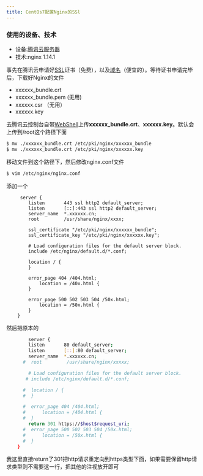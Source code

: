 ```yaml
---
title: CentOs7配置Nginx的SSl
---
```




### 使用的设备、技术

- 设备:[腾讯云服务器](https://cloud.tencent.com/act)
- 技术:nginx 1.14.1

事先在腾讯云申请好[SSL](https://console.cloud.tencent.com/certoverview)证书（免费），以及[域名](https://console.cloud.tencent.com/domain/all-domain)（便宜的）。等待证书申请完毕后，下载好Nginx的文件

- xxxxxx_bundle.crt 
- xxxxxx_bundle.pem (无用)
- xxxxxx.csr    （无用）
- xxxxxx.key

去腾讯云控制台自带[WebShell](https://workbench.cloud.tencent.com/webshell_lighthouse)上传**xxxxxx_bundle.crt**、**xxxxxx.key**。默认会上传到/root这个路径下面

```bash
$ mv ./xxxxxx_bundle.crt /etc/pki/nginx/xxxxxx_bundle
$ mv ./xxxxxx_bundle.crt /etc/pki/nginx/xxxxxx.key
```
移动文件到这个路径下，然后修改nginx.conf文件

```bash
$ vim /etc/nginx/nginx.conf
```
添加一个
```
     server {
        listen       443 ssl http2 default_server;
        listen       [::]:443 ssl http2 default_server;
        server_name  *.xxxxxx.cn;
        root         /usr/share/nginx/xxxx;

        ssl_certificate "/etc/pki/nginx/xxxxxx_bundle";
        ssl_certificate_key "/etc/pki/nginx/xxxxxx.key";

        # Load configuration files for the default server block.
        include /etc/nginx/default.d/*.conf;

        location / {
        }

        error_page 404 /404.html;
            location = /40x.html {
        }

        error_page 500 502 503 504 /50x.html;
            location = /50x.html {
        }
    }

```
然后把原本的
``` bash
        server {
        listen       80 default_server;
        listen       [::]:80 default_server;
        server_name  *.xxxxxx.cn;
      #  root         /usr/share/nginx/xxxxx;

        # Load configuration files for the default server block.
       # include /etc/nginx/default.d/*.conf;

      #  location / {
      #  }

      #  error_page 404 /404.html;
      #      location = /404.html {
      #  }
        return 301 https://$host$request_uri;
      #  error_page 500 502 503 504 /50x.html;
      #      location = /50x.html {
      #  }
    }
```
我这里直接return了301把http请求重定向到https类型下面，如果需要保留http请求类型则不需要这一行，把其他的注视放开即可
